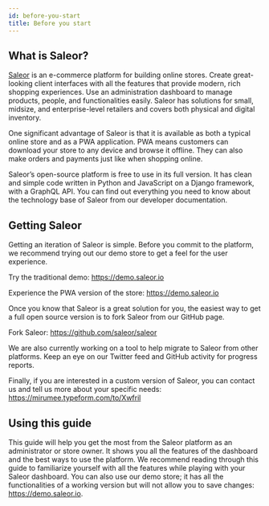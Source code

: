 ```yaml
---
id: before-you-start
title: Before you start
---
```


## What is Saleor?

[Saleor](https://saleor.io) is an e-commerce platform for building online stores. Create great-looking client interfaces with all the features that provide modern, rich shopping experiences. Use an administration dashboard to manage products, people, and functionalities easily. Saleor has solutions for small, midsize, and enterprise-level retailers and covers both physical and digital inventory.

One significant advantage of Saleor is that it is available as both a typical online store and as a PWA application. PWA means customers can download your store to any device and browse it offline. They can also make orders and payments just like when shopping online.

Saleor’s open-source platform is free to use in its full version. It has clean and simple code written in Python and JavaScript on a Django framework, with a GraphQL API. You can find out everything you need to know about the technology base of Saleor from our developer documentation.

## Getting Saleor

Getting an iteration of Saleor is simple. Before you commit to the platform, we recommend trying out our demo store to get a feel for the user experience.

Try the traditional demo: https://demo.saleor.io

Experience the PWA version of the store: https://demo.saleor.io

Once you know that Saleor is a great solution for you, the easiest way to get a full open source version is to fork Saleor from our GitHub page.

Fork Saleor: https://github.com/saleor/saleor

We are also currently working on a tool to help migrate to Saleor from other platforms. Keep an eye on our Twitter feed and GitHub activity for progress reports.

Finally, if you are interested in a custom version of Saleor, you can contact us and tell us more about your specific needs: https://mirumee.typeform.com/to/Xwfril

## Using this guide

This guide will help you get the most from the Saleor platform as an administrator or store owner. It shows you all the features of the dashboard and the best ways to use the platform. We recommend reading through this guide to familiarize yourself with all the features while playing with your Saleor dashboard. You can also use our demo store; it has all the functionalities of a working version but will not allow you to save changes: https://demo.saleor.io.
